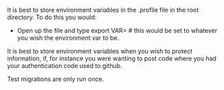 It is best to store environment variables in the .profile file in the root directory.
To do this you would:

* Open up the file and type export VAR=  # this would be set to whatever you wish the environment var to be.

It is best to store environment variables when you wish to protect information, if, for instance you were wanting to
post code where you had your authentication code used to github.

Test migrations are only run once.
